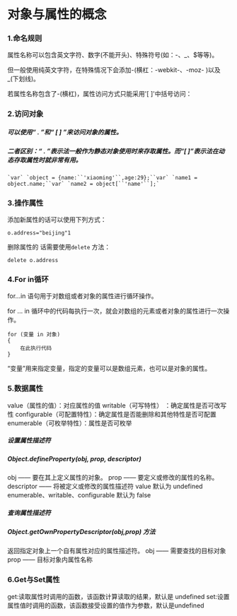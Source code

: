 # 对象与属性的概念

### 1.命名规则

属性名称可以包含英文字符、数字(不能开头)、特殊符号(如：-、_、$等等)。

但一般使用纯英文字符，在特殊情况下会添加-(横杠：-webkit-、-moz- )以及 _(下划线)。

若属性名称包含了-(横杠)，属性访问方式只能采用'[ ]'中括号访问：

### 2.访问对象

##### 可以使用“ . ”和“ [ ] ”来访问对象的属性。

##### 二者区别：“ . ”表示法一般作为静态对象使用时来存取属性。而“[ ]”表示法在动态存取属性时就非常有用。

```
`var` `object = {name:``'xiaoming'``,age:29};``var` `name1 = object.name;``var` `name2 = object[``'name'``];`
```

### 3.操作属性

添加新属性的话可以使用下列方式：

```
o.address="beijing"1
```

删除属性的 话需要使用`delete` 方法：

```
delete o.address
```

### 4.For in循环

for...in 语句用于对数组或者对象的属性进行循环操作。

for ... in 循环中的代码每执行一次，就会对数组的元素或者对象的属性进行一次操作。

```
for (变量 in 对象)
{
    在此执行代码
}
```

“变量”用来指定变量，指定的变量可以是数组元素，也可以是对象的属性。

### 5.数据属性

 value（属性的值）：对应属性的值
 writable（可写特性）	：确定属性是否可改写性
 configurable（可配置特性）：确定属性是否能删除和其他特性是否可配置
 enumerable（可枚举特性）：属性是否可枚举

##### 设置属性描述符

##### Object.defineProperty(obj, prop, descriptor)
obj —— 要在其上定义属性的对象。
prop —— 要定义或修改的属性的名称。
descriptor —— 将被定义或修改的属性描述符
value 默认为 undefined
enumerable、writable、configurable 默认为 false

##### 查询属性描述符

##### Object.getOwnPropertyDescriptor(obj,prop) 方法

返回指定对象上一个自有属性对应的属性描述符。
 obj —— 需要查找的目标对象
 prop —— 目标对象内属性名称

### 6.Get与Set属性

get:读取属性时调用的函数，该函数计算读取的结果，默认是 undefined
set:设置属性值时调用的函数，该函数接受设置的值作为参数，默认是undefined
